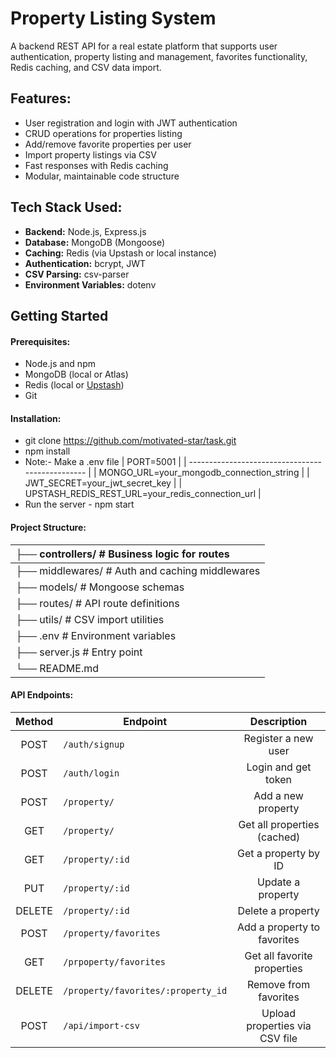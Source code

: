 # Property Listing System

A backend REST API for a real estate platform that supports user authentication, property listing and management, favorites functionality, Redis caching, and CSV data import.

## Features:

* User registration and login with JWT authentication
* CRUD operations for properties listing
* Add/remove favorite properties per user
* Import property listings via CSV
* Fast responses with Redis caching
* Modular, maintainable code structure

## Tech Stack Used:

* **Backend:** Node.js, Express.js
* **Database:** MongoDB (Mongoose)
* **Caching:** Redis (via Upstash or local instance)
* **Authentication:** bcrypt, JWT
* **CSV Parsing:** csv-parser
* **Environment Variables:** dotenv

## Getting Started

#### Prerequisites:

* Node.js and npm
* MongoDB (local or Atlas)
* Redis (local or [Upstash](https://upstash.com))
* Git

#### Installation:

* git clone https://github.com/motivated-star/task.git
* npm install
* Note:- Make a .env file
  | PORT=5001                                        |
  | ------------------------------------------------ |
  | MONGO_URL=your_mongodb_connection_string         |
  | JWT_SECRET=your_jwt_secret_key                   |
  | UPSTASH_REDIS_REST_URL=your_redis_connection_url |
* Run the server - npm start

#### Project Structure:

| ├── controllers/       # Business logic for routes    |
| :------------------------------------------------------- |
| ├── middlewares/       # Auth and caching middlewares |
| ├── models/            # Mongoose schemas             |
| ├── routes/            # API route definitions        |
| ├── utils/             # CSV import utilities         |
| ├── .env               # Environment variables        |
| ├── server.js          # Entry point                  |
| └── README.md                                         |

#### API Endpoints:

| Method | Endpoint                             |          Description          |
| :----: | ------------------------------------ | :----------------------------: |
|  POST  | `/auth/signup`                     |      Register a new user      |
|  POST  | `/auth/login`                      |      Login and get token      |
|  POST  | `/property/`                       |       Add a new property       |
|  GET  | `/property/`                       |  Get all properties (cached)  |
|  GET  | `/property/:id`                    |      Get a property by ID      |
|  PUT  | `/property/:id`                    |       Update a property       |
| DELETE | `/property/:id`                    |       Delete a property       |
|  POST  | `/property/favorites`              |  Add a property to favorites  |
|  GET  | `/prpoperty/favorites`             |  Get all favorite properties  |
| DELETE | `/property/favorites/:property_id` |     Remove from favorites     |
|  POST  | `/api/import-csv`                  | Upload properties via CSV file |

